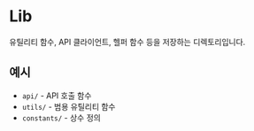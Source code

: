 # Lib

유틸리티 함수, API 클라이언트, 헬퍼 함수 등을 저장하는 디렉토리입니다.

## 예시

- `api/` - API 호출 함수
- `utils/` - 범용 유틸리티 함수
- `constants/` - 상수 정의
